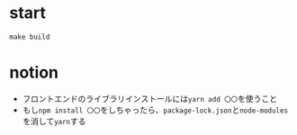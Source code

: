 # start

`make build`

# notion

- フロントエンドのライブラリインストールには`yarn add 〇〇`を使うこと
- もし`npm install 〇〇`をしちゃったら、`package-lock.json`と`node-modules`を消して`yarn`する
